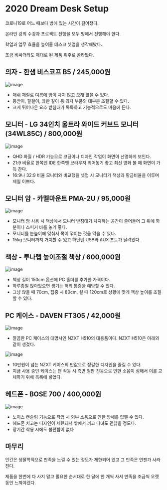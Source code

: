# 2020 Dream Desk Setup

코로니19로 어느 때보다 방에 있는 시간이 길어졌다.

온라인 강의 수강과 프로젝트 진행을 모두 방에서 진행해야 한다.

학업과 업무 효율을 높여줄 데스크 셋업을 생각해봤다.

조금 비싸더라도 제대로 된 제품 위주로 골라봤다.

## 의자 - 한샘 비스코프 B5 / 245,000원

![image](https://user-images.githubusercontent.com/22253556/86116536-8d1f6980-bb08-11ea-9790-7225cf1f41f6.png)

- 매쉬 재질로 여름에 땀이 차지 않고 오래 앉을 수 있다.
- 등받이, 팔걸이, 좌판 깊이 등 의자 부품의 대부분 조절할 수 있다.
- 크게 튀어나온 요추 받침대가 독특하고 기능적으로도 마음에 든다.

## 모니터 - LG 34인치 울트라 와이드 커브드 모니터 (34WL85C) / 800,000원

![image](https://user-images.githubusercontent.com/22253556/86117841-b50fcc80-bb0a-11ea-84ba-9d0578f5db9b.png)

- QHD 화질 / HDR 기능으로 코딩이나 디자인 작업이 화면이 선명하게 보인다.
- 21:9 비율로 한쪽엔 IDE 한쪽엔 브라우저 띄어놓기 좋고 최신 영화 볼 때 화면이 가득 찬다.
- 16:9나 32:9 비율 모니터와 비교했을 셋업 시 모니터가 책상과 황금비율을 이루며 제일 이쁘다.

## 모니터 암 - 카멜마운트 PMA-2U / 95,000원

![image](https://user-images.githubusercontent.com/22253556/86118407-b2fa3d80-bb0b-11ea-9cc9-65846c36e330.png)

- 모니터 암 사용 시 책상에서 모니터 받침대가 차지하는 공간이 줄어들어 그 위에 화분이나 스피커 바를 놓기 좋다.
- 모니터를 눈높이에 맞춰서 목이 꺾이는 것을 막을 수 있다.
- 15kg 모니터까지 거치할 수 있고 하단엔 USB와 AUX 포트가 달려있다.

## 책상 - 루나랩 높이조절 책상 / 600,000원

![image](https://user-images.githubusercontent.com/22253556/86118924-8a267800-bb0c-11ea-94fb-babf2c934302.png)

- 책상 길이 150cm 옵션에 PC 홀더를 추가한 가격이다.
- 하루종일 앉아있으면 생기는 허리 통증을 예방할 수 있다.
- 그냥 앉을 때 70cm, 집중 시 80cm, 설 때 120cm로 상황에 맞게 책상 높이를 조절할 수 있다.

## PC 케이스 - DAVEN FT305 / 42,000원

![image](https://user-images.githubusercontent.com/22253556/86119786-12594d00-bb0e-11ea-812a-1ce8f6df7cff.png)

- 깔끔한 PC 케이스의 대명사인 NZXT H510의 대용품이다. NZXT H510은 아래와 같이 생겼다.

![image](https://user-images.githubusercontent.com/22253556/86119847-3157df00-bb0e-11ea-957f-5d55520bea42.png)

- 10만원이 넘는 NZXT 케이스의 반값으로 정갈한 디자인을 즐길 수 있다.
- 지금 사용 중인 케이스는 팬 작동 시 측면 철판 진동으로 인한 소음이 심해서 이를 교체하기 위해 목록에 넣었다.

## 헤드폰 - BOSE 700 / 400,000원

![image](https://user-images.githubusercontent.com/22253556/86120408-3bc6a880-bb0f-11ea-8458-f8b72bfb3a19.png)

- 노이스 캔슬링 기능으로 작업 시 외부 소음으로 인한 방해를 없앨 수 있다.
- 헤드폰 치고는 디자인이 세련돼서 밖에서 끼고 다녀도 괜찮을 정도다.
- 장기간 착용 시에도 불편함이 없다

## 마무리

인간은 생물학적으로 만족을 느낄 수 있는 정도가 제한되어 있고 그 만족은 언젠가 사라진다.

제품을 한번에 다 사지 말고 필요한 순서대로 한 달에 한 개씩 사서 만족을 조금씩 오랫동안 느껴야겠다.
